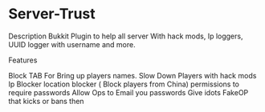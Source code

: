 Server-Trust
============
Description
Bukkit Plugin to help all server With hack mods, Ip loggers, UUID logger with username and more.

Features

Block TAB For Bring up players names.
Slow Down Players with hack mods
Ip Blocker
location blocker ( Block players from China)
permissions to require passwords
Allow Ops to Email you passwords
Give idots FakeOP that kicks or bans then
